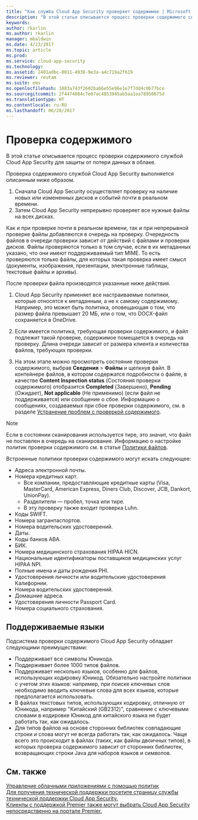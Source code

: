 ```yaml
---
title: "Как служба Cloud App Security проверяет содержимое | Microsoft Docs"
description: "В этой статье описывается процесс проверки содержимого службой Cloud App Security для защиты от потери данных в облаке."
keywords: 
author: rkarlin
ms.author: rkarlin
manager: mbaldwin
ms.date: 4/23/2017
ms.topic: article
ms.prod: 
ms.service: cloud-app-security
ms.technology: 
ms.assetid: 2401adbc-0011-4938-9e3a-a4c719a2f619
ms.reviewer: reutam
ms.suite: ems
ms.openlocfilehash: 1083a743f2602bab6e55e96e1e7f7dd4c0b77bce
ms.sourcegitcommit: 2f4474084c7e07ac4853945ab5aa1ea78950675d
ms.translationtype: HT
ms.contentlocale: ru-RU
ms.lasthandoff: 06/28/2017
---
```

# <a name="content-inspection"></a>Проверка содержимого
В этой статье описывается процесс проверки содержимого службой Cloud App Security для защиты от потери данных в облаке. 


Проверка содержимого службой Cloud App Security выполняется описанным ниже образом.
1. Сначала Cloud App Security осуществляет проверку на наличие новых или измененных дисков и событий почти в реальном времени.
2. Затем Cloud App Security непрерывно проверяет все нужные файлы на всех дисках.  

Как и при проверке почти в реальном времени, так и при непрерывной проверке файлы добавляются в очередь на проверку. Очередность файлов в очереди проверки зависит от действий с файлами и проверки дисков. Файлы проверяются только в том случае, если в их метаданных указано, что они имеют поддерживаемый тип MIME. То есть проверяются только файлы, для которых такая проверка имеет смысл (документы, изображения, презентации, электронные таблицы, текстовые файлы и архивы).  

После проверки файла производятся указанные ниже действия.

1. Cloud App Security применяет все настраиваемые политики, которые относятся к метаданным, а не к самому содержимому. Например, это может быть политика, оповещающая о том, что размер файла превышает 20 МБ, или о том, что DOCX-файл сохраняется в OneDrive. 

2. Если имеется политика, требующая проверки содержимого, и файл подлежит такой проверке, содержимое помещается в очередь на проверку. Длина очереди зависит от размера клиента и количества файлов, требующих проверки. 

3. На этом этапе можно просмотреть состояние проверки содержимого, выбрав **Сведения** > **Файлы** и щелкнув файл. В контейнере файлов, в котором содержатся подробности о файле, в качестве **Content Inspection status** (Состояния проверки содержимого) отобразится **Completed** (Завершено), **Pending** (Ожидает), **Not applicable** (Не применимо) (если файл не поддерживается) или сообщение о сбое. Информацию о сообщениях, создаваемых при сбое проверки содержимого, см. в разделе [Устранение проблем с проверкой содержимого](troubleshooting-content-inspection.md).

> [!NOTE]
> Если в состоянии сканирования используется тире, это значит, что файл не поставлен в очередь на сканирование. Информацию о настройке политик проверки содержимого см. в статье [Политики файлов](data-protection-policies.md).

Встроенные политики проверки содержимого могут искать следующее:

- Адреса электронной почты. 
- Номера кредитных карт. 
  - Все компании, предоставляющие кредитные карты (Visa, MasterCard, American Express, Diners Club, Discover, JCB, Dankort, UnionPay). 
  - Разделители — пробел, точка или тире.
  - В эту проверку также входит проверка Luhn.
- Коды SWIFT.
- Номера загранпаспортов.
- Номера водительских удостоверений.
- Даты.
- Коды банков ABA.
- БИК.
- Номера медицинского страхования HIPAA HICN.
- Национальные идентификаторы поставщиков медицинских услуг HIPAA NPI.
- Полные имена и даты рождения PHI.
- Удостоверения личности или водительские удостоверения Калифорнии.
- Номера водительских удостоверений.
- Домашние адреса.
- Удостоверения личности Passport Card.
- Номера социального страхования.

## <a name="supported-languages"></a>Поддерживаемые языки

Подсистема проверки содержимого Cloud App Security обладает следующими преимуществами:
-   Поддерживает все символы Юникода.
-   Поддерживает более 1000 типов файлов.
-   Поддерживает несколько языков, особенно для файлов, использующих кодировку Юникод. Обязательно настройте политики с учетом этих языков: например, при поиске ключевых слов необходимо вводить ключевые слова для всех языков, которые предполагается использовать.
-   В файлах текстовых типов, использующих кодировку, отличную от Юникода, например "Китайский (GB2312)", сравнение с ключевыми словами в кодировке Юникод для китайского языка не будет работать так, как ожидалось.
-   Для типов файлов на основе сторонних библиотек совпадающие строки и слова могут не всегда работать так, как ожидалось. Чаще всего это происходит в файлах (таких, как файлы двоичных типов), в которых проверка содержимого зависит от сторонних библиотек, возвращающих строки Java для наборов языков и символов.



## <a name="see-also"></a>См. также  
[Управление облачными приложениями с помощью политик](control-cloud-apps-with-policies.md)   
[Для получения технической поддержки посетите страницу службы технической поддержки Cloud App Security.](http://support.microsoft.com/oas/default.aspx?prid=16031)   
[Клиенты с поддержкой Premier также могут выбрать Cloud App Security непосредственно на портале Premier.](https://premier.microsoft.com/)  
  